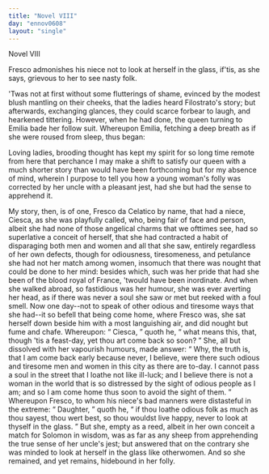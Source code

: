 ```yaml
---
title: "Novel VIII"
day: "ennov0608"
layout: "single"
---
```

<html>
 <head>
 </head>
 <body>
  <div id="nov0608" type="novella" who="emilia">
   <head>
    Novel VIII
   </head>
   <argument>
    <p>
     <milestone id="p06080001"/>
     <!--(i)-->
     Fresco admonishes his niece not to look at herself
	in the glass, if'tis, as she says, grievous to her to see nasty
	folk.
     <!--(/i)-->
    </p>
   </argument>
   <div3 type="commentary" who="author">
    <p>
     <milestone id="p06080002"/>
     <!--(sc)-->
     'Twas
     <!--(/sc)-->
     not
	at first without some flutterings of shame, evinced by
	the modest blush
	mantling on their cheeks, that the ladies heard
	Filostrato's story; but
	afterwards, exchanging glances, they could
	scarce forbear to laugh, and
	hearkened tittering.
     <milestone id="p06080003"/>
     However, when
	he had done, the queen turning to
	Emilia bade her follow suit.
	Whereupon Emilia, fetching a deep breath as
	if she were roused
	from sleep, thus began:
    </p>
   </div3>
   <div3 type="commentary" who="emilia">
    <p>
     <milestone id="p06080004"/>
     Loving ladies, brooding thought has kept my spirit for so long time
	remote from here that perchance I may make a shift to satisfy our queen with a much
	shorter story than would
	have been forthcoming but for my absence of mind, wherein I purpose to tell you how a
	young woman's folly was corrected by her uncle with a pleasant jest, had she but had the
	sense to apprehend it.
    </p>
   </div3>
   <p>
    <milestone id="p06080005"/>
    My story, then,
is of one, Fresco da Celatico by name, that had a
 niece, Ciesca, as she
was playfully called, who, being fair of face and
 person, albeit she had
none of those angelical charms that we ofttimes
 see, had so superlative a
conceit of herself, that she had contracted
 a habit of disparaging both
men and women and all that she
 saw, entirely regardless of her own
defects, though for odiousness,
 tiresomeness,
 and petulance she had not
her match among women,
 insomuch that there was nought that could be done
to her mind:
 besides which, such was her pride that had she been of the
blood royal
 of France, 'twould have been inordinate.
    <milestone id="p06080006"/>
    And when she walked
abroad, so fastidious was her humour, she was ever averting her
 head, as
if there was never a soul she saw or met but reeked with a
    <pb n="94"/>
    foul
smell.
    <milestone id="p06080007"/>
    Now one day--not to speak of other odious and tiresome
 ways that
she had--it so befell that being come home, where
 Fresco was, she sat
herself down beside him with a most languishing
 air, and did nought but
fume and chafe. Whereupon:
    <q direct="unspecified">
     Ciesca,
    </q>
    quoth he,
    <q direct="unspecified">
     what means this,
that, though 'tis a feast-day, yet thou
 art come back so soon?
    </q>
    <milestone id="p06080008"/>
    She,
all but dissolved with her vapourish
 humours, made answer:
    <q direct="unspecified">
     Why, the
truth is, that I am come back
 early because never, I believe, were there
such odious and tiresome
 men and women in this city as there are to-day. I
cannot pass a
 soul in the street that I loathe not like ill-luck; and I
believe there is
 not a woman in the world that is so distressed by the
sight of odious
 people as I am; and so I am come home thus soon to avoid
the sight
 of them.
    </q>
    <milestone id="p06080009"/>
    Whereupon Fresco, to whom his niece's bad manners
were distasteful in the extreme:
    <q direct="unspecified">
     Daughter,
    </q>
    quoth he,
    <q direct="unspecified">
     if thou
loathe odious folk as much as thou sayest, thou wert best, so thou
 wouldst
live happy, never to look at thyself in the glass.
    </q>
    <milestone id="p06080010"/>
    But she,
 empty as a
reed, albeit in her own conceit a match for Solomon in
 wisdom, was as far
as any sheep from apprehending the true sense of
 her uncle's jest; but
answered that on the contrary she was minded
 to look at herself in the
glass like otherwomen. And so she
 remained, and yet remains, hidebound in
her folly.
   </p>
  </div>
 </body>
</html>